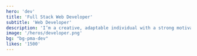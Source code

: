 ```yaml
---
hero: 'dev'
title: 'Full Stack Web Developer'
subtitle: 'Web Developer'
description: 'I’m a creative, adaptable individual with a strong motivation for continuous learning. I’m committed to maintaining strong organizational skills, analyzing situations in detail, and providing practical solutions to problems.'
image: '/heros/developer.png'
bg: "bg-pma-dev"
likes: '1500'
---
```



